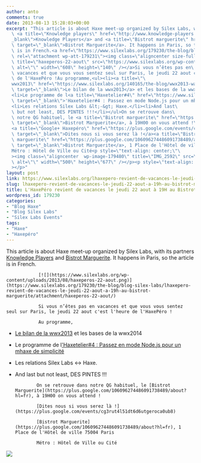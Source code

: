 ```yaml
---
author: anto
comments: true
date: 2013-08-13 15:28:03+00:00
excerpt: "This article is about Haxe meet-up organized by Silex Labs, with its partners\
  \ <a title=\"Knowledge players\" href=\"http://www.knowledge-players.com/\" target=\"\
  _blank\">Knowledge Players</a> and <a title=\"Bistrot marguerite\" href=\"https://plus.google.com/106096274486091738489/about?hl=fr\"\
  \ target=\"_blank\">Bistrot Marguerite</a>. It happens in Paris, so the article\
  \ is in French.<a href=\"https://www.silexlabs.org/179230/the-blog/blog-silex-labs/lhaxepero-revient-de-vacances-le-jeudi-22-aout-a-19h-au-bistrot-marguerite/attachment/haxeperos-22-aout/\"\
  \ rel=\"attachment wp-att-179231\"><img class=\"aligncenter size-full wp-image-179231\"\
  \ title=\"haxeperos-22-aout\" src=\"https://www.silexlabs.org/wp-content/uploads/2013/08/haxeperos-22-aout.png\"\
  \ alt=\"\" width=\"608\" height=\"140\" /></a>Si vous n’êtes pas en\
  \ vacances et que vous vous sentez seul sur Paris, le jeudi 22 aout c'est l'heure\
  \ de l'HaxePéro !Au programme,<ul><li><a title=\"\
  wwx2013\" href=\"https://www.silexlabs.org/140165/the-blog/wwx2013-was-haxeptional-thanks-to-you-all/\"\
  \ target=\"_blank\">Le bilan de la wwx2013</a> et les bases de la wwx2014</li>\
  <li>Le programme de l<a title=\"Haxetelier#4\" href=\"https://www.silexlabs.org/179221/the-blog/haxetelier4-passez-en-mode-node-js-pour-un-mhaxe-de-simplicite/\"\
  \ target=\"_blank\">'Haxetelier#4 : Passez en mode Node.js pour un mhaxe de simplicité</a></li>\
  <li>Les relations Silex Labs &lt;-&gt; Haxe.</li><li>And last\
  \ but not least, DES PINTES !!!</li></ul>On se retrouve dans\
  \ notre QG habituel, le <a title=\"Bistrot marguerite\" href=\"https://plus.google.com/106096274486091738489/about?hl=fr\"\
  \ target=\"_blank\">Bistrot Marguerite</a>, à 19H00 on vous attend !\
  <a title=\"Google+ Haxepéro\" href=\"https://plus.google.com/events/cg3rut4l51dt6d6utgeroca0ub8\"\
  \ target=\"_blank\">Dites nous si vous serez là !</a><a title=\"Bistrot\
  \ marguerite\" href=\"https://plus.google.com/106096274486091738489/about?hl=fr\"\
  \ target=\"_blank\">Bistrot Marguerite</a>, 1 Place de l'Hôtel de ville 75004 Paris‎\
  Métro : Hôtel de Ville ou Cité<p style=\"text-align: center;\"\
  ><img class=\"aligncenter  wp-image-179480\" title=\"IMG_2592\" src=\"https://www.silexlabs.org/wp-content/uploads/2013/08/IMG_2592.png\"\
  \ alt=\"\" width=\"500\" height=\"677\" /></p><p style=\"text-align: center;\"\
  ></p>"
layout: post
link: https://www.silexlabs.org/lhaxepero-revient-de-vacances-le-jeudi-22-aout-a-19h-au-bistrot-marguerite/
slug: lhaxepero-revient-de-vacances-le-jeudi-22-aout-a-19h-au-bistrot-marguerite
title: L'HaxePéro revient de vacances le jeudi 22 aout à 19H au Bistrot Marguerite
wordpress_id: 179230
categories:
- "Blog Haxe"
- "Blog Silex Labs"
- "Silex Labs Events"
tags:
- "Haxe"
- "Haxepéro"
---
```


This article is about Haxe meet-up organized by Silex Labs, with its partners [Knowledge Players](http://www.knowledge-players.com/) and [Bistrot Marguerite](https://plus.google.com/106096274486091738489/about?hl=fr). It happens in Paris, so the article is in French.

				[![](https://www.silexlabs.org/wp-content/uploads/2013/08/haxeperos-22-aout.png)](https://www.silexlabs.org/179230/the-blog/blog-silex-labs/lhaxepero-revient-de-vacances-le-jeudi-22-aout-a-19h-au-bistrot-marguerite/attachment/haxeperos-22-aout/)

				Si vous n’êtes pas en vacances et que vous vous sentez seul sur Paris, le jeudi 22 aout c'est l'heure de l'HaxePéro !

				Au programme,




  * [Le bilan de la wwx2013](https://www.silexlabs.org/140165/the-blog/wwx2013-was-haxeptional-thanks-to-you-all/) et les bases de la wwx2014


  * Le programme de l['Haxetelier#4 : Passez en mode Node.js pour un mhaxe de simplicité](https://www.silexlabs.org/179221/the-blog/haxetelier4-passez-en-mode-node-js-pour-un-mhaxe-de-simplicite/)


  * Les relations Silex Labs <-> Haxe.


  * And last but not least, DES PINTES !!!


				On se retrouve dans notre QG habituel, le [Bistrot Marguerite](https://plus.google.com/106096274486091738489/about?hl=fr), à 19H00 on vous attend !

				[Dites nous si vous serez là !](https://plus.google.com/events/cg3rut4l51dt6d6utgeroca0ub8)

				[Bistrot Marguerite](https://plus.google.com/106096274486091738489/about?hl=fr), 1 Place de l'Hôtel de ville 75004 Paris‎

				Métro : Hôtel de Ville ou Cité


![](https://www.silexlabs.org/wp-content/uploads/2013/08/IMG_2592.png)



